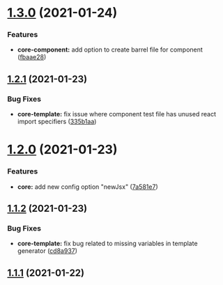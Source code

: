 # [1.3.0](https://github.com/Cristians953/react-codegen-cli/compare/v1.2.1...v1.3.0) (2021-01-24)


### Features

* **core-component:** add option to create barrel file for component ([fbaae28](https://github.com/Cristians953/react-codegen-cli/commit/fbaae28062ce1670a321db198fd84e4631267b50))

## [1.2.1](https://github.com/Cristians953/react-codegen-cli/compare/v1.2.0...v1.2.1) (2021-01-23)


### Bug Fixes

* **core-template:** fix issue where component test file has unused react import specifiers ([335b1aa](https://github.com/Cristians953/react-codegen-cli/commit/335b1aa839505865e12bd4a79d9519c11d37f62b))

# [1.2.0](https://github.com/Cristians953/react-codegen-cli/compare/v1.1.2...v1.2.0) (2021-01-23)


### Features

* **core:** add new config option "newJsx" ([7a581e7](https://github.com/Cristians953/react-codegen-cli/commit/7a581e79e674565ad10d94392610c3a65b70dcd1))

## [1.1.2](https://github.com/Cristians953/react-codegen-cli/compare/v1.1.1...v1.1.2) (2021-01-23)


### Bug Fixes

* **core-template:** fix bug related to missing variables in template generator ([cd8a937](https://github.com/Cristians953/react-codegen-cli/commit/cd8a93792acb1f5b3724008be1fe7ca20323ab3b))

## [1.1.1](https://github.com/Cristians953/react-codegen-cli/compare/v1.1.0...v1.1.1) (2021-01-22)
